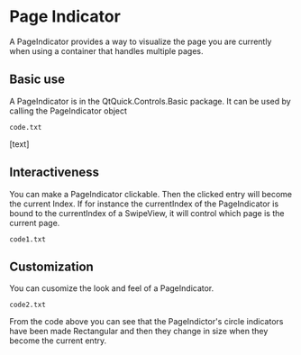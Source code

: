 # Page Indicator

A PageIndicator provides a way to visualize the page you are currently when using a container that handles multiple pages.

## Basic use

A PageIndicator is in the QtQuick.Controls.Basic package. It can be used by calling the PageIndicator object

`code.txt`

[text]

## Interactiveness

You can make a PageIndicator clickable. Then the clicked entry will become the current Index. If for instance the currentIndex of the PageIndicator is bound to the currentIndex of a SwipeView, it will control which page is the current page.

`code1.txt`

## Customization

You can cusomize the look and feel of a PageIndicator.

`code2.txt`

From the code above you can see that the PageIndictor's circle indicators have been made Rectangular and then they change in size when they become the current entry.
